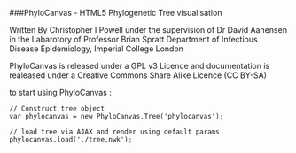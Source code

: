 ###PhyloCanvas - HTML5 Phylogenetic Tree visualisation

Written By Christopher I Powell under the supervision of Dr David Aanensen in the Labarotory of Professor Brian Spratt
Department of Infectious Disease Epidemiology, Imperial College London

PhyloCanvas is released under a GPL v3 Licence and documentation is realeased under a Creative Commons Share Alike Licence (CC BY-SA)

to start using PhyloCanvas : 

    // Construct tree object
    var phylocanvas = new PhyloCanvas.Tree('phylocanvas');
    
    // load tree via AJAX and render using default params
    phylocanvas.load('./tree.nwk');
